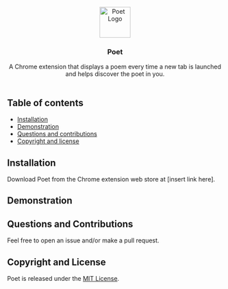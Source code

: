 <p align="center">

<img src="https://imgur.com/0LXhcke.png[/img]" alt="Poet Logo" height="72">

</p>

<h3 align="center">Poet</h3>

<p align="center">
A Chrome extension that displays a poem every time a new tab is launched and
helps discover the poet in you.
<br>
  <br>
</p>

## Table of contents

- [Installation](#installation)
- [Demonstration](#demonstration)
- [Questions and contributions](#questions-and-contributions)
- [Copyright and license](#copyright-and-license)

## Installation
Download Poet from the Chrome extension web store at [insert link here].

## Demonstration

## Questions and Contributions
Feel free to open an issue and/or make a pull request.

## Copyright and License
Poet is released under the [MIT License](https://opensource.org/licenses/MIT).

